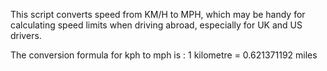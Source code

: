 
This script converts speed from KM/H to MPH, which may be handy for calculating
speed limits when driving abroad, especially for UK and US drivers. 

The conversion formula for kph to mph is : 1 kilometre = 0.621371192 miles
